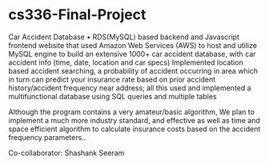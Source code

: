 # cs336-Final-Project
Car Accident Database
•	 RDS(MySQL) based backend and Javascript frontend website that used Amazon Web Services (AWS) to host and utilize MySQL engine to build an extensive 1000+ car accident database, with car accident info (time, date, location and car specs) Implemented location based accident searching, a probability of accident occurring in area which in turn can predict your insurance rate based on prior accident history/accident frequency near address; all this used and implemented a multifunctional database using SQL queries and multiple tables

Although the program contains a very amateur/basic algorithm, We plan to implement a much more industry standard, and effective as well as time and space efficient algorithm to calculate insurance costs based on the accident frequency parameters..

Co-collaborator: Shashank Seeram

